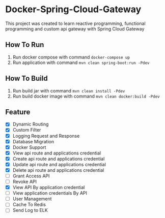 # Docker-Spring-Cloud-Gateway

This project was created to learn reactive programming, functional programming and custom api gateway with Spring Cloud Gateway

## How To Run

1. Run docker compose with command `docker-compose up`
2. Run application with command `mvn clean spring-boot:run -Pdev`

## How To Build

1. Run build jar with command `mvn clean install -Pdev`
2. Run build docker image with command `mvn clean docker:build -Pdev`

## Feature

- [x] Dynamic Routing
- [x] Custom Filter
- [x] Logging Request and Response
- [x] Database Migration
- [x] Docker Support
- [x] View api route and applications credential
- [x] Create api route and applications credential
- [x] Update api route and applications credential
- [x] Delete api route and applications credential
- [ ] Grant Access API
- [ ] Revoke API
- [x] View API By application credential
- [ ] View application credentials By API
- [ ] User Management
- [ ] Cache To Redis
- [ ] Send Log to ELK